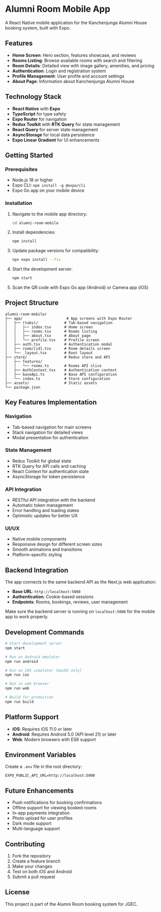 # Alumni Room Mobile App

A React Native mobile application for the Kanchenjunga Alumni House booking system, built with Expo.

## Features

- **Home Screen**: Hero section, features showcase, and reviews
- **Rooms Listing**: Browse available rooms with search and filtering
- **Room Details**: Detailed view with image gallery, amenities, and pricing
- **Authentication**: Login and registration system
- **Profile Management**: User profile and account settings
- **About Page**: Information about Kanchenjunga Alumni House

## Technology Stack

- **React Native** with **Expo**
- **TypeScript** for type safety
- **Expo Router** for navigation
- **Redux Toolkit** with **RTK Query** for state management
- **React Query** for server state management
- **AsyncStorage** for local data persistence
- **Expo Linear Gradient** for UI enhancements

## Getting Started

### Prerequisites

- Node.js 18 or higher
- Expo CLI: `npm install -g @expo/cli`
- Expo Go app on your mobile device

### Installation

1. Navigate to the mobile app directory:

   ```bash
   cd alumni-room-mobile
   ```

2. Install dependencies:

   ```bash
   npm install
   ```

3. Update package versions for compatibility:

   ```bash
   npx expo install --fix
   ```

4. Start the development server:

   ```bash
   npm start
   ```

5. Scan the QR code with Expo Go app (Android) or Camera app (iOS)

## Project Structure

```
alumni-room-mobile/
├── app/                    # App screens with Expo Router
│   ├── (tabs)/            # Tab-based navigation
│   │   ├── index.tsx      # Home screen
│   │   ├── rooms.tsx      # Rooms listing
│   │   ├── about.tsx      # About page
│   │   └── profile.tsx    # Profile screen
│   ├── auth.tsx           # Authentication modal
│   ├── room/[id].tsx      # Room details screen
│   └── _layout.tsx        # Root layout
├── store/                 # Redux store and API
│   ├── features/
│   │   └── rooms.ts       # Rooms API slice
│   ├── AuthContext.tsx    # Authentication context
│   ├── baseApi.ts         # Base API configuration
│   └── index.ts           # Store configuration
├── assets/                # Static assets
└── package.json
```

## Key Features Implementation

### Navigation

- Tab-based navigation for main screens
- Stack navigation for detailed views
- Modal presentation for authentication

### State Management

- Redux Toolkit for global state
- RTK Query for API calls and caching
- React Context for authentication state
- AsyncStorage for token persistence

### API Integration

- RESTful API integration with the backend
- Automatic token management
- Error handling and loading states
- Optimistic updates for better UX

### UI/UX

- Native mobile components
- Responsive design for different screen sizes
- Smooth animations and transitions
- Platform-specific styling

## Backend Integration

The app connects to the same backend API as the Next.js web application:

- **Base URL**: `http://localhost:5000`
- **Authentication**: Cookie-based sessions
- **Endpoints**: Rooms, bookings, reviews, user management

Make sure the backend server is running on `localhost:5000` for the mobile app to work properly.

## Development Commands

```bash
# Start development server
npm start

# Run on Android emulator
npm run android

# Run on iOS simulator (macOS only)
npm run ios

# Run in web browser
npm run web

# Build for production
npm run build
```

## Platform Support

- **iOS**: Requires iOS 11.0 or later
- **Android**: Requires Android 5.0 (API level 21) or later
- **Web**: Modern browsers with ES6 support

## Environment Variables

Create a `.env` file in the root directory:

```env
EXPO_PUBLIC_API_URL=http://localhost:5000
```

## Future Enhancements

- Push notifications for booking confirmations
- Offline support for viewing booked rooms
- In-app payments integration
- Photo upload for user profiles
- Dark mode support
- Multi-language support

## Contributing

1. Fork the repository
2. Create a feature branch
3. Make your changes
4. Test on both iOS and Android
5. Submit a pull request

## License

This project is part of the Alumni Room booking system for JGEC.
